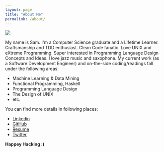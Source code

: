 ```yaml
---
layout: page
title: "About Me"
permalink: /about/
---
```


<img style="float:center" src="https://dl.dropboxusercontent.com/u/100502983/top_of_empire_state_building.jpg" />


My name is Sam. I'm a Computer Science graduate and a Lifetime Learner. Craftsmanship and TDD enthusiast. Clean Code fanatic. Love UNIX and eXtreme Programming. Super interested in Programming Language Design Concepts and Ideas. I love jazz music and saxophone. My current work (as a Software Development Engineer) and on-the-side coding/readings fall under the following areas:

  - Machine Learning & Data Mining
  - Functional Programming, Haskell
  - Programming Language Design
  - The Design of UNIX
  - etc.

You can find more details in following places:

  - [Linkedin](https://linkedin.com/in/samserpoosh)
  - [GitHub](https://github.com/Sam-Serpoosh)
  - [Resume](https://dl.dropboxusercontent.com/u/100502983/sam_serpoosh_resume_latest.pdf)
  - [Twitter](https://twitter.com/masihjesus)

**Happey Hacking :)**

